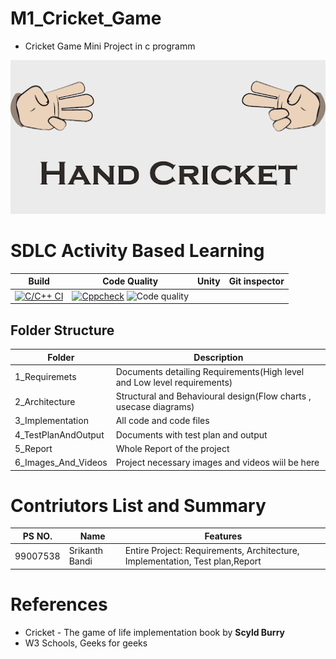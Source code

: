 # M1_Cricket_Game


* Cricket Game Mini Project in c programm

![HandCricket](./6_Images_And_Videos/HandCricket.png)

# SDLC Activity Based Learning 
|Build| Code Quality | Unity | Git inspector | 
|-----|--------------|-------|---------------|
|[![C/C++ CI](https://github.com/srikanthbandi949/M1_Cricket_Game/actions/workflows/c-cpp.yml/badge.svg)](https://github.com/srikanthbandi949/M1_Cricket_Game/actions/workflows/c-cpp.yml)| [![Cppcheck](https://github.com/srikanthbandi949/M1_Cricket_Game/actions/workflows/Static-check.yml/badge.svg)](https://github.com/srikanthbandi949/M1_Cricket_Game/actions/workflows/Static-check.yml)  ![Code quality](https://api.codiga.io/project/30930/status/svg)  |        |      |

## Folder Structure
| Folder | Description |
|--------|-------------|
| 1_Requiremets | Documents detailing Requirements(High level and Low level requirements) |
| 2_Architecture | Structural and Behavioural design(Flow charts , usecase diagrams) |
| 3_Implementation | All code and code files |
| 4_TestPlanAndOutput | Documents with test plan and output |
| 5_Report | Whole Report of the project |
| 6_Images_And_Videos | Project necessary images and videos wiil be here |


# Contriutors List and Summary

| PS NO. | Name | Features |
|--------|------|----------|
| 99007538 | Srikanth Bandi | Entire Project: Requirements, Architecture, Implementation, Test plan,Report |


# References

* Cricket - The game of life implementation book by __Scyld Burry__
* W3 Schools, Geeks for geeks